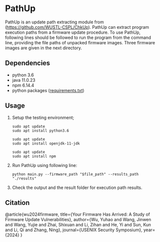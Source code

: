 # PathUp
PathUp is an update path extracting module from (https://github.com/WUSTL-CSPL/ChkUp). PathUp can extract program execution paths from a firmware update procedure. To use PathUp, following lines should be followed to run the program from the command line, providing the file paths of unpacked firmware images. Three firmware images are given in the next directory.

## Dependencies
- python 3.6
- java 11.0.23
- npm 6.14.4
- python packages ([requirements.txt](./requirements.txt))

## Usage
1. Setup the testing environment;
    ```
    sudo apt update
    sudo apt install python3.6

    sudo apt update
    sudo apt install openjdk-11-jdk

    sudo apt update
    sudo apt install npm    
    ```
3. Run PathUp using following line:
    ```
    python main.py --firmware_path "$file_path" --results_path "./results"
    ```
4. Check the output and the result folder for execution path results.

## Citation
@article{wu2024firmware,
  title={Your Firmware Has Arrived: A Study of Firmware Update Vulnerabilities},
  author={Wu, Yuhao and Wang, Jinwen and Wang, Yujie and Zhai, Shixuan and Li, Zihan and He, Yi and Sun, Kun and Li, Qi and Zhang, Ning},
  journal={USENIX Security Symposium},
  year={2024}
}
